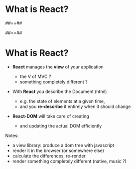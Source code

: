 <!-- .slide: class="transition bg-pink" -->

# What is React?

##==##

<!-- .slide: data-background="./assets/images/react.png" class="transition" -->

##==##

# What is React?

- **React** manages the **view** of your application

  - the V of MVC ?
  - something completely different ?

- With **React** you describe the Document (html)

  - e.g. the state of elements at a given time,
  - and you **re-describe** it entirely when it should change

- **React-DOM** will take care of creating
  - and updating the actual DOM efficiently

Notes:

- a view library: produce a dom tree with javascript
- render it in the browser (or somewhere else)
- calculate the differences, re-render
- render something completely different (native, music ?)
